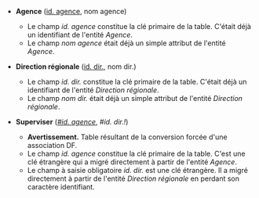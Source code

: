 <!-- Generated by Mocodo 4.0.3 -->

- **Agence** (<ins>id. agence</ins>, nom agence)
  - Le champ _id. agence_ constitue la clé primaire de la table. C'était déjà un identifiant de l'entité _Agence_.
  - Le champ _nom agence_ était déjà un simple attribut de l'entité _Agence_.

- **Direction régionale** (<ins>id. dir.</ins>, nom dir.)
  - Le champ _id. dir._ constitue la clé primaire de la table. C'était déjà un identifiant de l'entité _Direction régionale_.
  - Le champ _nom dir._ était déjà un simple attribut de l'entité _Direction régionale_.

- **Superviser** (<ins>_#id. agence_</ins>, _#id. dir.!_)
  - **Avertissement.** Table résultant de la conversion forcée d'une association DF.
  - Le champ _id. agence_ constitue la clé primaire de la table. C'est une clé étrangère qui a migré directement à partir de l'entité _Agence_.
  - Le champ à saisie obligatoire _id. dir._ est une clé étrangère. Il a migré directement à partir de l'entité _Direction régionale_ en perdant son caractère identifiant.
